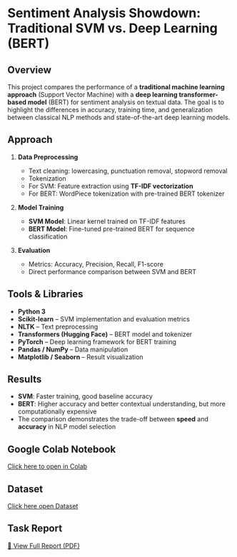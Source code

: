 # Sentiment Analysis Showdown: Traditional SVM vs. Deep Learning (BERT)

## Overview
This project compares the performance of a **traditional machine learning approach** (Support Vector Machine) with a **deep learning transformer-based model** (BERT) for sentiment analysis on textual data. The goal is to highlight the differences in accuracy, training time, and generalization between classical NLP methods and state-of-the-art deep learning models.

## Approach
1. **Data Preprocessing**
   - Text cleaning: lowercasing, punctuation removal, stopword removal
   - Tokenization
   - For SVM: Feature extraction using **TF-IDF vectorization**
   - For BERT: WordPiece tokenization with pre-trained BERT tokenizer

2. **Model Training**
   - **SVM Model**: Linear kernel trained on TF-IDF features
   - **BERT Model**: Fine-tuned pre-trained BERT for sequence classification

3. **Evaluation**
   - Metrics: Accuracy, Precision, Recall, F1-score
   - Direct performance comparison between SVM and BERT

## Tools & Libraries
- **Python 3**
- **Scikit-learn** – SVM implementation and evaluation metrics
- **NLTK** – Text preprocessing
- **Transformers (Hugging Face)** – BERT model and tokenizer
- **PyTorch** – Deep learning framework for BERT training
- **Pandas / NumPy** – Data manipulation
- **Matplotlib / Seaborn** – Result visualization

## Results
- **SVM**: Faster training, good baseline accuracy
- **BERT**: Higher accuracy and better contextual understanding, but more computationally expensive
- The comparison demonstrates the trade-off between **speed** and **accuracy** in NLP model selection


## Google Colab Notebook
[Click here to open in Colab](https://colab.research.google.com/drive/1MP4cUpXmNpx4DWKM5NYy9lLNlhaGpsb1)

## Dataset
[Click here open Dataset](https://drive.google.com/drive/folders/16xn2rYSayqrugNp138Sq1Hairzxq3pCS)

## Task Report
[📄 View Full Report (PDF)](https://github.com/Dulal-CSEcode/AI-ML-Engineer-position-at-Backbencher-Studio/blob/main/2.%20My%20Own%20Task%20Analysis/Sentiment%20Analysis%20Showdown_%20Traditional%20SVM%20vs.%20Deep%20Learning%20(BERT).pdf)
